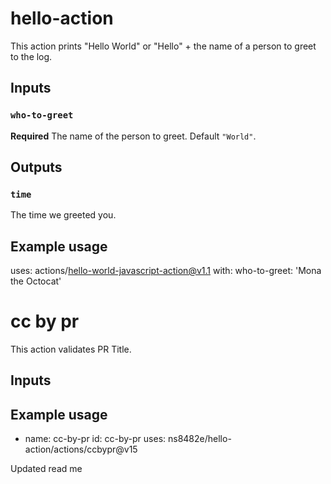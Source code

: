 # hello-action

This action prints "Hello World" or "Hello" + the name of a person to greet to the log.

## Inputs

### `who-to-greet`

**Required** The name of the person to greet. Default `"World"`.

## Outputs

### `time`

The time we greeted you.

## Example usage

uses: actions/hello-world-javascript-action@v1.1
with:
  who-to-greet: 'Mona the Octocat'


# cc by pr

This action validates PR Title.

## Inputs

## Example usage

- name: cc-by-pr
        id: cc-by-pr
        uses: ns8482e/hello-action/actions/ccbypr@v15

Updated read me
